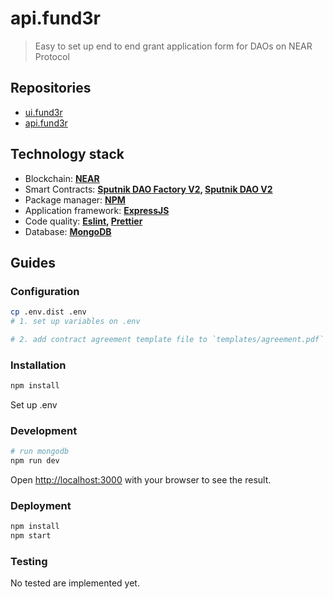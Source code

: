 # api.fund3r

> Easy to set up end to end grant application form for DAOs on NEAR Protocol

## Repositories

- [ui.fund3r](https://github.com/NEAR-labs/ui.fund3r)
- [api.fund3r](https://github.com/NEAR-labs/api.fund3r)

## Technology stack

- Blockchain: **[NEAR](https://near.org/)**
- Smart Contracts: **[Sputnik DAO Factory V2](https://github.com/near-daos/sputnik-dao-contract/tree/main/sputnikdao-factory2), [Sputnik DAO V2](https://github.com/near-daos/sputnik-dao-contract/tree/main/sputnikdao2)**
- Package manager: **[NPM](https://www.npmjs.com/)**
- Application framework: **[ExpressJS](https://expressjs.com/)**
- Code quality: **[Eslint](https://eslint.org/), [Prettier](https://prettier.io/)**
- Database: **[MongoDB](https://www.mongodb.com/)**

## Guides

### Configuration

```bash
cp .env.dist .env
# 1. set up variables on .env

# 2. add contract agreement template file to `templates/agreement.pdf`
```

### Installation

```bash
npm install
```

Set up .env

### Development

```bash
# run mongodb
npm run dev
```

Open [http://localhost:3000](http://localhost:3000) with your browser to see the result.

### Deployment

```bash
npm install
npm start
```

### Testing

No tested are implemented yet.
